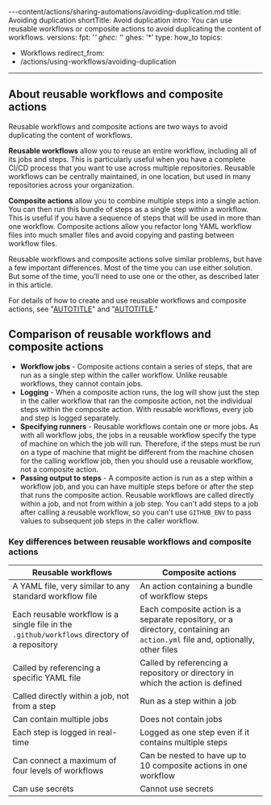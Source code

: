 ---content/actions/sharing-automations/avoiding-duplication.md
title: Avoiding duplication
shortTitle: Avoid duplication
intro: You can use reusable workflows or composite actions to avoid duplicating the content of workflows.
versions:
  fpt: '*'
  ghec: '*'
  ghes: '*'
type: how_to
topics:
  - Workflows
redirect_from:
  - /actions/using-workflows/avoiding-duplication
---

## About reusable workflows and composite actions

Reusable workflows and composite actions are two ways to avoid duplicating the content of workflows.

**Reusable workflows** allow you to reuse an entire workflow, including all of its jobs and steps. This is particularly useful when you have a complete CI/CD process that you want to use across multiple repositories. Reusable workflows can be centrally maintained, in one location, but used in many repositories across your organization.

**Composite actions** allow you to combine multiple steps into a single action. You can then run this bundle of steps as a single step within a workflow. This is useful if you have a sequence of steps that will be used in more than one workflow. Composite actions allow you refactor long YAML workflow files into much smaller files and avoid copying and pasting between workflow files.

Reusable workflows and composite actions solve similar problems, but have a few important differences. Most of the time you can use either solution. But some of the time, you’ll need to use one or the other, as described later in this article.

For details of how to create and use reusable workflows and composite actions, see "[AUTOTITLE](/actions/using-workflows/reusing-workflows)" and "[AUTOTITLE](/actions/creating-actions/creating-a-composite-action)."

## Comparison of reusable workflows and composite actions

* **Workflow jobs** - Composite actions contain a series of steps, that are run as a single step within the caller workflow. Unlike reusable workflows, they cannot contain jobs.
* **Logging** - When a composite action runs, the log will show just the step in the caller workflow that ran the composite action, not the individual steps within the composite action. With reusable workflows, every job and step is logged separately.
* **Specifying runners** - Reusable workflows contain one or more jobs. As with all workflow jobs, the jobs in a reusable workflow specify the type of machine on which the job will run. Therefore, if the steps must be run on a type of machine that might be different from the machine chosen for the calling workflow job, then you should use a reusable workflow, not a composite action.
* **Passing output to steps** - A composite action is run as a step within a workflow job, and you can have multiple steps before or after the step that runs the composite action. Reusable workflows are called directly within a job, and not from within a job step. You can't add steps to a job after calling a reusable workflow, so you can't use `GITHUB_ENV` to pass values to subsequent job steps in the caller workflow.

### Key differences between reusable workflows and composite actions

| Reusable workflows | Composite actions |
| ------------------ | ----------------- |
| A YAML file, very similar to any standard workflow file | An action containing a bundle of workflow steps |
| Each reusable workflow is a single file in the `.github/workflows` directory of a repository | Each composite action is a separate repository, or a directory, containing an `action.yml` file and, optionally, other files |
| Called by referencing a specific YAML file | Called by referencing a repository or directory in which the action is defined |
| Called directly within a job, not from a step | Run as a step within a job |
| Can contain multiple jobs | Does not contain jobs |
| Each step is logged in real-time | Logged as one step even if it contains multiple steps |
| Can connect a maximum of four levels of workflows | Can be nested to have up to 10 composite actions in one workflow |
| Can use secrets | Cannot use secrets |

